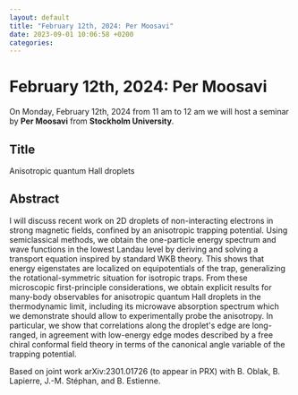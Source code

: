 ```yaml
---
layout: default
title: "February 12th, 2024: Per Moosavi"
date: 2023-09-01 10:06:58 +0200
categories:
---
```


# February 12th, 2024: Per Moosavi

On Monday, February 12th, 2024 from 11 am to 12 am we will host a seminar by **Per Moosavi** from **Stockholm University**. 

## Title

Anisotropic quantum Hall droplets

## Abstract 

I will discuss recent work on 2D droplets of non-interacting electrons in strong magnetic fields, confined by an anisotropic trapping potential. Using semiclassical methods, we obtain the one-particle energy spectrum and wave functions in the lowest Landau level by deriving and solving a transport equation inspired by standard WKB theory. This shows that energy eigenstates are localized on equipotentials of the trap, generalizing the rotational-symmetric situation for isotropic traps. From these microscopic first-principle considerations, we obtain explicit results for many-body observables for anisotropic quantum Hall droplets in the thermodynamic limit, including its microwave absorption spectrum which we demonstrate should allow to experimentally probe the anisotropy. In particular, we show that correlations along the droplet's edge are long-ranged, in agreement with low-energy edge modes described by a free chiral conformal field theory in terms of the canonical angle variable of the trapping potential.

Based on joint work arXiv:2301.01726 (to appear in PRX) with B. Oblak, B. Lapierre, J.-M. Stéphan, and B. Estienne.






